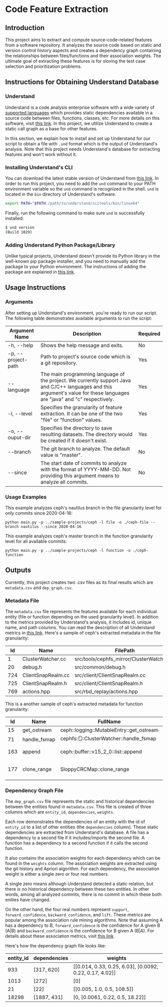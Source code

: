 # Code Feature Extraction

## Introduction

This project aims to extract and compute source-code-related features from a software repository. It analyzes the source code based on static and version control history aspects and creates a dependency graph containing the relationships between files/functions and their association weights. The ultimate goal of extracting these features is for sloving the  test case selection and prioritization problems.

## Instructions for Obtaining Understand Database
### Understand
Understand is a code analysis enterprise software with a wide variety of [supported languages](https://support.scitools.com/t/supported-languages/153) which provides static dependencies available in a source code between files, functions, classes, etc. For more details on this software, visit [this link](https://scitools.com/features). In this project, we utilize Understand to create a static call graph as a base for other features. 

In this section, we explain how to install and set up Understand for our script to obtain a file with `.und` format which is the output of Understand's analysis. Note that this project needs Understand's database for extracting features and won't work without it.

### Installing Understand's CLI
You can download the latest stable version of Understand from [this link](https://licensing.scitools.com/download). In order to run this project, you need to add the `und` command to your PATH environment variable so the `und` command is recognized in the shell. `und` is located in the `bin` directory of Understand's software.

```bash
export PATH="$PATH:/path/to/understand/scitools/bin/linux64"
```

Finally, run the following command to make sure `und` is successfully installed:

```bash
$ und version
(Build 1029)
```

### Adding Understand Python Package/Library
Unlike typical projects, Understand doesn't provide its Python library in the well-known pip package installer, and you need to manually add the package to your Python environment. The instructions of adding the package are explained in [this link](https://support.scitools.com/t/getting-started-with-the-python-api/51).

## Usage Instructions
### Arguments
After setting up Understand's environment, you're ready to run our script. The following table demonstrates available arguments to run the script:

Argument Name | Description | Required
--- | --- | ---
-h, --help | Shows the help message and exits. | No
-p, --project-path | Path to project's source code which is a git repository. | Yes
--language | The main programming language of the project. We currently support Java and C/C++ languages and this argument's value for these languages are "java" and "c" respectively. | Yes
-l, --level | Specifies the granularity of feature extraction. It can be one of the two "file" or "function" values. | Yes
-o, --ouput-dir | Specifies the directory to save resulting datasets. The directory would be created if it doesn't exist. | Yes
--branch | The git branch to analyze. The default value is "master". | No
--since | The start date of commits to analyze with the format of YYYY-MM-DD. Not providing this argument means to analyze all commits. | No

### Usage Examples
This example analyzes ceph's nautilus branch in the file granularity level for only commits since 2020-04-16:
```
python main.py -p ../sample-projects/ceph -l file -o ./ceph-file --branch nautilus --since 2020-04-16
```
This example analyzes ceph's master branch in the function granularity level for all available commits:
```
python main.py -p ../sample-projects/ceph -l function -o ./ceph-function
```

## Outputs
Currently, this project creates two .csv files as its final results which are `metadata.csv` and `dep_graph.csv`.

### Metadata File
The `metadata.csv` file represents the features available for each individual entity (file or function depending on the used granularity level).
In addition to the metrics provided by Understand's analysis, it includes id, unique name, and path columns. 
You can read the description of all Understand metrics in [this link](https://support.scitools.com/t/what-metrics-does-undertand-have/66).
Here's a sample of ceph's extracted metadata in the file granularity:

|Id|Name|FilePath|AltAvgLineBlank|AltAvgLineCode|AltAvgLineComment|AltCountLineBlank|AltCountLineCode|AltCountLineComment|AvgCyclomatic|AvgCyclomaticModified|AvgCyclomaticStrict|AvgEssential|AvgLine|AvgLineBlank|AvgLineCode|AvgLineComment|CountDeclClass|CountDeclFunction|CountLine|CountLineBlank|CountLineCode|CountLineCodeDecl|CountLineCodeExe|CountLineComment|CountLineInactive|CountLinePreprocessor|CountSemicolon|CountStmt|CountStmtDecl|CountStmtEmpty|CountStmtExe|MaxCyclomatic|MaxCyclomaticModified|MaxCyclomaticStrict|MaxEssential|MaxNesting|RatioCommentToCode|SumCyclomatic|SumCyclomaticModified|SumCyclomaticStrict|SumEssential|
|---|---|---|---|---|---|---|---|---|---|---|---|---|---|---|---|---|---|---|---|---|---|---|---|---|---|---|---|---|---|---|---|---|---|---|---|---|---|---|---|---|---|
|1|ClusterWatcher.cc|src/tools/cephfs_mirror/ClusterWatcher.cc|2|14|0|28|123|7|3|3|3|0|16|2|14|0|0|8|156|28|112|40|10|7|0|11|50|111|87|0|24|8|8|8|1|3|0.06|27|27|27|8|
|20|debug.h|src/common/debug.h|0|0|0|10|10|15|0|0|0|0|0|0|0|0|0|0|35|10|0|0|0|15|0|10|0|0|0|0|0|0|0|0|0|0|0.00|0|0|0|0|
|724|ClientSnapRealm.cc|src/client/ClientSnapRealm.cc|2|21|0|4|23|2|4|4|4|1|23|2|21|0|0|1|29|4|21|4|18|2|0|2|21|28|4|0|24|4|4|4|1|1|0.10|4|4|4|1|
|725|ClientSnapRealm.h|src/client/ClientSnapRealm.h|0|18|0|14|44|4|5|5|5|1|18|0|18|0|1|4|60|14|38|0|0|4|0|6|21|32|27|0|5|2|2|2|1|1|0.11|5|5|5|4|
|769|actions.hpp|src/rbd_replay/actions.hpp|0|105|0|83|212|49|34|34|34|1|105|0|105|0|15|34|344|83|203|0|0|49|0|9|77|205|181|0|24|1|1|1|1|0|0.24|34|34|34|34|

This is a another sample of ceph's extracted metadata for function granularity:

|Id|Name|FullName|FilePath|Parameters|AltCountLineBlank|AltCountLineCode|AltCountLineComment|CountInput|CountLine|CountLineBlank|CountLineCode|CountLineCodeDecl|CountLineCodeExe|CountLineComment|CountLineInactive|CountLinePreprocessor|CountOutput|CountPath|CountPathLog|CountSemicolon|CountStmt|CountStmtDecl|CountStmtEmpty|CountStmtExe|Cyclomatic|CyclomaticModified|CyclomaticStrict|Essential|Knots|MaxEssentialKnots|MaxNesting|MinEssentialKnots|RatioCommentToCode|
|---|---|---|---|---|---|---|---|---|---|---|---|---|---|---|---|---|---|---|---|---|---|---|---|---|---|---|---|---|---|---|---|---|---|
|15|get_ostream|ceph::logging::MutableEntry::get_ostream|src/log/Entry.h||0|3|0|7668|3|0|3|1|1|0|0|0|2|1|0|1|1|0|0|1|1|1|1|1|0|0|0|0|0.00|
|71|handle_fsmap|cephfs::mirror::ClusterWatcher::handle_fsmap|src/tools/cephfs_mirror/ClusterWatcher.cc|const int &|11|69|3|1|83|11|69|25|0|3|0|0|3|8|1|34|55|49|0|6|7|7|7|1|0|0|2|0|0.04|
|163|append|ceph::buffer::v15_2_0::list::append|src/common/buffer.cc|const ceph::buffer::v15_2_0::ptr &|0|4|0|110|4|0|4|1|1|0|0|0|1|1|0|1|1|0|0|1|1|1|1|1|0|0|0|0|0.00|
|177|clone_range|SloppyCRCMap::clone_range|src/common/SloppyCRCMap.cc|"uint64_t,uint64_t,uint64_t,const SloppyCRCMap &,std::ostream *"|0|43|1|10|44|0|43|8|33|1|0|0|10|63|2|21|31|5|0|26|11|11|11|1|2|0|4|0|0.02|

### Dependency Graph File
The `dep_graph.csv` file represents the static and historical dependencies between the entities found in `metadata.csv`.
This file is created of three columns which are `entity_id`, `dependencies`, `weights`.

Each row demonstrates the dependencies of an entity with the id of `entity_id` to a list of other entities (the `dependencies` column).
These static dependencies are extracted from Understand's database.
A file has a dependency to a second file if it includes/imports the second file.
A function has a dependency to a second function if it calls the second function.

It also contains the association weights for each dependency which can be found in the `weights` column.
The association weights are extracted using the git history and Apriori algorithm.
For each dependency, the association weight is either a single zero or four real numbers. 

A single zero means although Understand detected a static relation, but there is no historical dependency between these two entities.
In other words, among all analyzed commits, there is no commit in which these both enities have changed.

On the other hand, the four real numbers represent `support`, `forward_confidence`, `backward_confidence`, and `lift`.
These metrics are popular among the association rule mining algorithms.
Note that assuming A has a dependency to B, `forward_confidence` is the confidence for A given B (A|B) and `backward_confidence` is the confidence for B given A (B|A).
For details about these association metrics, visit [this link](https://www.kdnuggets.com/2016/04/association-rules-apriori-algorithm-tutorial.html).

Here's how the dependency graph file looks like:

|entity_id|dependencies|weights|
|---|---|---|
|933|[317, 620]|[[0.014, 0.33, 0.25, 6.03], [0.0092, 0.22, 0.17, 4.02]]|
|1013|[272]|[0]|
|21|[22]|[[0.005, 1.0, 0.5, 108.5]]|
|18298|[1887, 431]|[0, [0.0061, 0.22, 0.5, 18.22]]|
